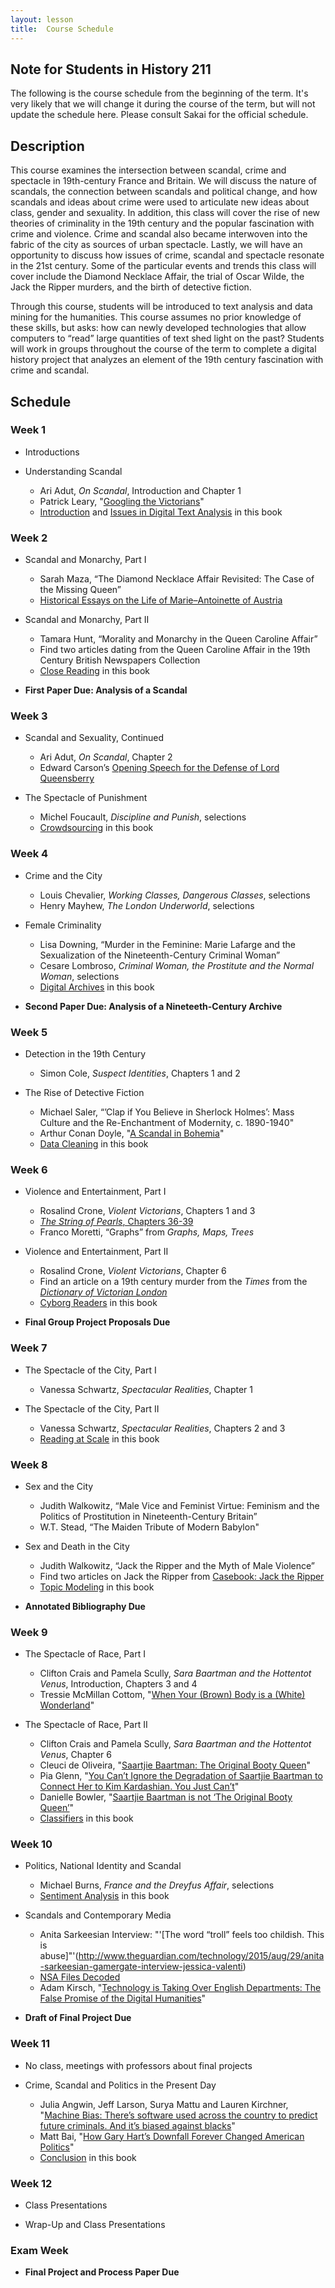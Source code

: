 ```yaml
---
layout: lesson
title:  Course Schedule
---
```

## Note for Students in History 211

The following is the course schedule from the beginning of the term. It's very likely that we will change it during the course of the term, but will not update the schedule here. Please consult Sakai for the official schedule.

## Description

This course examines the intersection between scandal, crime and spectacle in 19th-century France and Britain. We will discuss the nature of scandals, the connection between scandals and political change, and how scandals and ideas about crime were used to articulate new ideas about class, gender and sexuality. In addition, this class will cover the rise of new theories of criminality in the 19th century and the popular fascination with crime and violence. Crime and scandal also became interwoven into the fabric of the city as sources of urban spectacle. Lastly, we will have an opportunity to discuss how issues of crime, scandal and spectacle resonate in the 21st century. Some of the particular events and trends this class will cover include the Diamond Necklace Affair, the trial of Oscar Wilde, the Jack the Ripper murders, and the birth of detective fiction.

Through this course, students will be introduced to text analysis and data mining for the humanities. This course assumes no prior knowledge of these skills, but asks: how can newly developed technologies that allow computers to “read” large quantities of text shed light on the past? Students will work in groups throughout the course of the term to complete a digital history project that analyzes an element of the 19th century fascination with crime and scandal.

## Schedule

### Week 1

* Introductions

* Understanding Scandal
  * Ari Adut, _On Scandal_, Introduction and Chapter 1
  * Patrick Leary, "[Googling the Victorians](http://www.victorianresearch.org/googling.pdf)"
  * [Introduction](/textanalysiscoursebook/book/introduction) and [Issues in Digital Text Analysis](/textanalysiscoursebook/book/issues-in-digital-text-analysis) in this book

### Week 2

* Scandal and Monarchy, Part I
  * Sarah Maza, “The Diamond Necklace Affair Revisited: The Case of the Missing Queen” 
  * [Historical Essays on the Life of Marie–Antoinette of Austria](http://chnm.gmu.edu/revolution/d/262/)


* Scandal and Monarchy, Part II 
  * Tamara Hunt, “Morality and Monarchy in the Queen Caroline Affair” 
  * Find two articles dating from the Queen Caroline Affair in the 19th Century British Newspapers Collection 
  * [Close Reading](/textanalysiscoursebook/book/close-reading) in this book

* **First Paper Due: Analysis of a Scandal**

### Week 3

* Scandal and Sexuality, Continued 
  * Ari Adut, _On Scandal_, Chapter 2 
  * Edward Carson’s [Opening Speech for the Defense of Lord Queensberry](http://law2.umkc.edu/faculty/projects/ftrials/wilde/defenopening.htm)


* The Spectacle of Punishment 
  * Michel Foucault, _Discipline and Punish_, selections 
  * [Crowdsourcing](/textanalysiscoursebook/book/crowdsourcing) in this book

### Week 4

* Crime and the City 
  * Louis Chevalier, _Working Classes, Dangerous Classes_, selections 
  * Henry Mayhew, _The London Underworld_, selections


* Female Criminality 
  * Lisa Downing, “Murder in the Feminine: Marie Lafarge and the Sexualization of the Nineteenth-Century Criminal Woman” 
  * Cesare Lombroso, _Criminal Woman, the Prostitute and the Normal Woman_, selections 
  * [Digital Archives](/textanalysiscoursebook/book/archives) in this book


* **Second Paper Due: Analysis of a Nineteeth-Century Archive**

### Week 5

* Detection in the 19th Century 
  * Simon Cole, _Suspect Identities_, Chapters 1 and 2


* The Rise of Detective Fiction 
  * Michael Saler, “’Clap if You Believe in Sherlock Holmes’: Mass Culture and the Re-Enchantment of Modernity, c. 1890-1940" 
  * Arthur Conan Doyle, "[A Scandal in Bohemia](http://www.gutenberg.org/files/1661/1661-h/1661-h.htm#)"
  * [Data Cleaning](/textanalysiscoursebook/book/data-cleaning) in this book

### Week 6

* Violence and Entertainment, Part I 
  * Rosalind Crone, _Violent Victorians_, Chapters 1 and 3 
  * [_The String of Pearls_, Chapters 36-39](http://www.victorianlondon.org/mysteries/sweeney_todd-00.htm) 
  * Franco Moretti, “Graphs” from _Graphs, Maps, Trees_


* Violence and Entertainment, Part II 
  * Rosalind Crone, _Violent Victorians_, Chapter 6 
  * Find an article on a 19th century murder from the _Times_ from the [_Dictionary of Victorian London_](http://www.victorianlondon.org/index-2012.htm) 
  * [Cyborg Readers](/textanalysiscoursebook/book/cyborg-readers) in this book


* **Final Group Project Proposals Due**

### Week 7

* The Spectacle of the City, Part I 
  * Vanessa Schwartz, _Spectacular Realities_, Chapter 1


* The Spectacle of the City, Part II 
  * Vanessa Schwartz, _Spectacular Realities_, Chapters 2 and 3 
  * [Reading at Scale](/textanalysiscoursebook/book/reading-at-scale) in this book

### Week 8

* Sex and the City 
  * Judith Walkowitz, “Male Vice and Feminist Virtue: Feminism and the Politics of Prostitution in Nineteenth-Century Britain” 
  * W.T. Stead, “The Maiden Tribute of Modern Babylon"


* Sex and Death in the City 
  * Judith Walkowitz, “Jack the Ripper and the Myth of Male Violence” 
  * Find two articles on Jack the Ripper from [Casebook: Jack the Ripper](http://www.casebook.org/press_reports/) 
  * [Topic Modeling](/textanalysiscoursebook/book/topic-modeling) in this book


* **Annotated Bibliography Due**

### Week 9

* The Spectacle of Race, Part I 
  * Clifton Crais and Pamela Scully, _Sara Baartman and the Hottentot Venus_, Introduction, Chapters 3 and 4 
  * Tressie McMillan Cottom, "[When Your (Brown) Body is a (White) Wonderland](http://tressiemc.com/2013/08/27/when-your-brown-body-is-a-white-wonderland/)"


* The Spectacle of Race, Part II 
  * Clifton Crais and Pamela Scully, _Sara Baartman and the Hottentot Venus_, Chapter 6 
  * Cleuci de Oliveira, "[Saartjie Baartman: The Original Booty Queen](http://jezebel.com/saartje-baartman-the-original-booty-queen-1658569879)" 
  * Pia Glenn, "[You Can’t Ignore the Degradation of Saartjie Baartman to Connect Her to Kim Kardashian. You Just Can’t](http://www.xojane.com/issues/saartjie-baartman-kim-kardashian)" 
  * Danielle Bowler, "[Saartjie Baartman is not ‘The Original Booty Queen’](http://ewn.co.za/2014/11/17/OPINION-Danielle-Bowler-Saartjie-Baartman-is-not-the-original-booty-queen)" 
  * [Classifiers](/textanalysiscoursebook/book/classifiers) in this book

### Week 10

* Politics, National Identity and Scandal 
  * Michael Burns, _France and the Dreyfus Affair_, selections 
  * [Sentiment Analysis](/textanalysiscoursebook/book/sentiment-analysis) in this book


* Scandals and Contemporary Media 
  * Anita Sarkeesian Interview: "'[The word “troll” feels too childish. This is abuse]"'(http://www.theguardian.com/technology/2015/aug/29/anita-sarkeesian-gamergate-interview-jessica-valenti) 
  * [NSA Files Decoded](http://www.theguardian.com/world/interactive/2013/nov/01/snowden-nsa-files-surveillance-revelations-decoded) 
  * Adam Kirsch, "[Technology is Taking Over English Departments: The False Promise of the Digital Humanities](https://newrepublic.com/article/117428/limits-digital-humanities-adam-kirsch)"


* **Draft of Final Project Due**

### Week 11

* No class, meetings with professors about final projects

* Crime, Scandal and Politics in the Present Day 
  * Julia Angwin, Jeff Larson, Surya Mattu and Lauren Kirchner, "[Machine Bias: There’s software used across the country to predict future criminals. And it’s biased against blacks](https://www.propublica.org/article/machine-bias-risk-assessments-in-criminal-sentencing)" 
  * Matt Bai, "[How Gary Hart’s Downfall Forever Changed American Politics](http://www.nytimes.com/2014/09/21/magazine/how-gary-harts-downfall-forever-changed-american-politics.html)" 
  * [Conclusion](/textanalysiscoursebook/book/conclusion) in this book


### Week 12

* Class Presentations

* Wrap-Up and Class Presentations

### Exam Week

* **Final Project and Process Paper Due**
